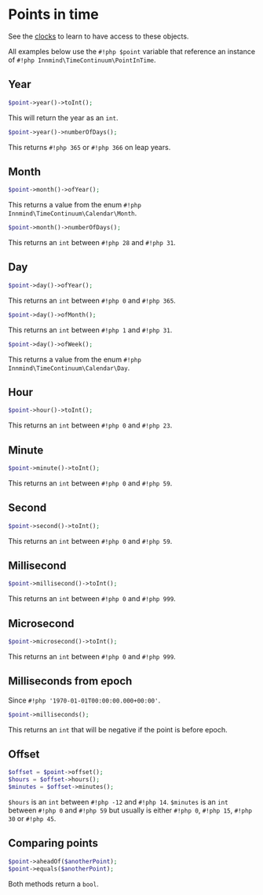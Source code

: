 # Points in time

See the [clocks](clocks.md) to learn to have access to these objects.

All examples below use the `#!php $point` variable that reference an instance of `#!php Innmind\TimeContinuum\PointInTime`.

## Year

```php
$point->year()->toInt();
```

This will return the year as an `int`.

```php
$point->year()->numberOfDays();
```

This returns `#!php 365` or `#!php 366` on leap years.

## Month

```php
$point->month()->ofYear();
```

This returns a value from the enum `#!php Innmind\TimeContinuum\Calendar\Month`.

```php
$point->month()->numberOfDays();
```

This returns an `int` between `#!php 28` and `#!php 31`.

## Day

```php
$point->day()->ofYear();
```

This returns an `int` between `#!php 0` and `#!php 365`.

```php
$point->day()->ofMonth();
```

This returns an `int` between `#!php 1` and `#!php 31`.

```php
$point->day()->ofWeek();
```

This returns a value from the enum `#!php Innmind\TimeContinuum\Calendar\Day`.

## Hour

```php
$point->hour()->toInt();
```

This returns an `int` between `#!php 0` and `#!php 23`.

## Minute

```php
$point->minute()->toInt();
```

This returns an `int` between `#!php 0` and `#!php 59`.

## Second

```php
$point->second()->toInt();
```

This returns an `int` between `#!php 0` and `#!php 59`.

## Millisecond

```php
$point->millisecond()->toInt();
```

This returns an `int` between `#!php 0` and `#!php 999`.

## Microsecond

```php
$point->microsecond()->toInt();
```

This returns an `int` between `#!php 0` and `#!php 999`.

## Milliseconds from epoch

Since `#!php '1970-01-01T00:00:00.000+00:00'`.

```php
$point->milliseconds();
```

This returns an `int` that will be negative if the point is before epoch.

## Offset

```php
$offset = $point->offset();
$hours = $offset->hours();
$minutes = $offset->minutes();
```

`$hours` is an `int` between `#!php -12` and `#!php 14`. `$minutes` is an `int` between `#!php 0` and `#!php 59` but usually is either `#!php 0`, `#!php 15`, `#!php 30` or `#!php 45`.

## Comparing points

```php
$point->aheadOf($anotherPoint);
$point->equals($anotherPoint);
```

Both methods return a `bool`.
